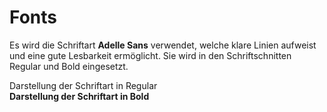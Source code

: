 # Fonts
Es wird die Schriftart **Adelle Sans** verwendet, welche klare Linien aufweist und eine gute Lesbarkeit ermöglicht. Sie wird in den Schriftschnitten Regular und Bold eingesetzt.  

Darstellung der Schriftart in Regular  
**Darstellung der Schriftart in Bold**

